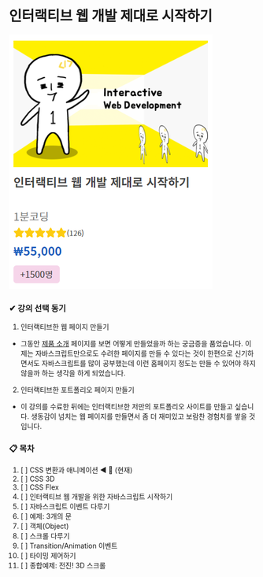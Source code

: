 # 인터랙티브 웹 개발 제대로 시작하기

![](./assets/intro-thumbnail.png)

### ✔ 강의 선택 동기

1. 인터랙티브한 웹 페이지 만들기

-   그동안 [제품 소개](https://www.samsung.com/sec/smartphones/galaxy-s21-5g/) 페이지를 보면 어떻게 만들었을까 하는 궁금증을 품었습니다. 이제는 자바스크립트만으로도 수려한 페이지를 만들 수 있다는 것이 한편으로 신기하면서도 자바스크립트를 많이 공부했는데 이런 홈페이지 정도는 만들 수 있어야 하지 않을까 하는 생각을 하게 되었습니다.

2. 인터랙티브한 포트폴리오 페이지 만들기

-   이 강의를 수료한 뒤에는 인터랙티브한 저만의 포트폴리오 사이트를 만들고 싶습니다.
    생동감이 넘치는 웹 페이지를 만들면서 좀 더 재미있고 보람찬 경험치를 쌓을 것입니다.

### 📋 목차

1. [ ] CSS 변환과 애니메이션 ◀ 📌 (현재)
2. [ ] CSS 3D
3. [ ] CSS Flex
4. [ ] 인터랙티브 웹 개발을 위한 자바스크립트 시작하기
5. [ ] 자바스크립트 이벤트 다루기
6. [ ] 예제: 3개의 문
7. [ ] 객체(Object)
8. [ ] 스크롤 다루기
9. [ ] Transition/Animation 이벤트
10. [ ] 타이밍 제어하기
11. [ ] 종합예제: 전진! 3D 스크롤
